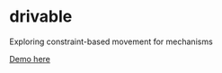 # drivable
Exploring constraint-based movement for mechanisms

[Demo here](https://timhutton.github.io/drivable)
